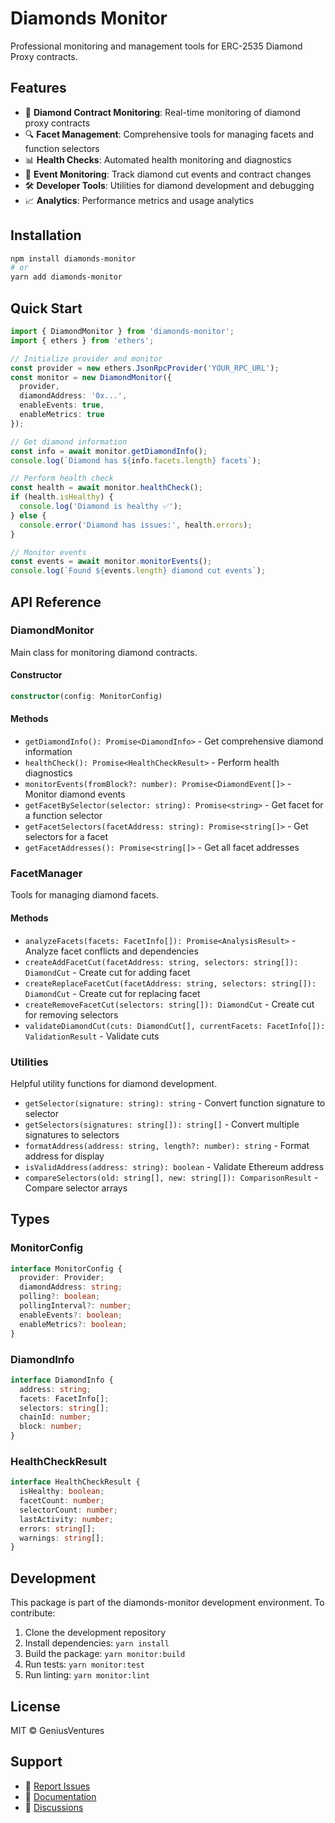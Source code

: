 # Diamonds Monitor

Professional monitoring and management tools for ERC-2535 Diamond Proxy contracts.

## Features

- 💎 **Diamond Contract Monitoring**: Real-time monitoring of diamond proxy contracts
- 🔍 **Facet Management**: Comprehensive tools for managing facets and function selectors
- 📊 **Health Checks**: Automated health monitoring and diagnostics
- 🚨 **Event Monitoring**: Track diamond cut events and contract changes
- 🛠️ **Developer Tools**: Utilities for diamond development and debugging
- 📈 **Analytics**: Performance metrics and usage analytics

## Installation

```bash
npm install diamonds-monitor
# or
yarn add diamonds-monitor
```

## Quick Start

```typescript
import { DiamondMonitor } from 'diamonds-monitor';
import { ethers } from 'ethers';

// Initialize provider and monitor
const provider = new ethers.JsonRpcProvider('YOUR_RPC_URL');
const monitor = new DiamondMonitor({
  provider,
  diamondAddress: '0x...',
  enableEvents: true,
  enableMetrics: true
});

// Get diamond information
const info = await monitor.getDiamondInfo();
console.log(`Diamond has ${info.facets.length} facets`);

// Perform health check
const health = await monitor.healthCheck();
if (health.isHealthy) {
  console.log('Diamond is healthy ✅');
} else {
  console.error('Diamond has issues:', health.errors);
}

// Monitor events
const events = await monitor.monitorEvents();
console.log(`Found ${events.length} diamond cut events`);
```

## API Reference

### DiamondMonitor

Main class for monitoring diamond contracts.

#### Constructor

```typescript
constructor(config: MonitorConfig)
```

#### Methods

- `getDiamondInfo(): Promise<DiamondInfo>` - Get comprehensive diamond information
- `healthCheck(): Promise<HealthCheckResult>` - Perform health diagnostics
- `monitorEvents(fromBlock?: number): Promise<DiamondEvent[]>` - Monitor diamond events
- `getFacetBySelector(selector: string): Promise<string>` - Get facet for a function selector
- `getFacetSelectors(facetAddress: string): Promise<string[]>` - Get selectors for a facet
- `getFacetAddresses(): Promise<string[]>` - Get all facet addresses

### FacetManager

Tools for managing diamond facets.

#### Methods

- `analyzeFacets(facets: FacetInfo[]): Promise<AnalysisResult>` - Analyze facet conflicts and dependencies
- `createAddFacetCut(facetAddress: string, selectors: string[]): DiamondCut` - Create cut for adding facet
- `createReplaceFacetCut(facetAddress: string, selectors: string[]): DiamondCut` - Create cut for replacing facet
- `createRemoveFacetCut(selectors: string[]): DiamondCut` - Create cut for removing selectors
- `validateDiamondCut(cuts: DiamondCut[], currentFacets: FacetInfo[]): ValidationResult` - Validate cuts

### Utilities

Helpful utility functions for diamond development.

- `getSelector(signature: string): string` - Convert function signature to selector
- `getSelectors(signatures: string[]): string[]` - Convert multiple signatures to selectors
- `formatAddress(address: string, length?: number): string` - Format address for display
- `isValidAddress(address: string): boolean` - Validate Ethereum address
- `compareSelectors(old: string[], new: string[]): ComparisonResult` - Compare selector arrays

## Types

### MonitorConfig

```typescript
interface MonitorConfig {
  provider: Provider;
  diamondAddress: string;
  polling?: boolean;
  pollingInterval?: number;
  enableEvents?: boolean;
  enableMetrics?: boolean;
}
```

### DiamondInfo

```typescript
interface DiamondInfo {
  address: string;
  facets: FacetInfo[];
  selectors: string[];
  chainId: number;
  block: number;
}
```

### HealthCheckResult

```typescript
interface HealthCheckResult {
  isHealthy: boolean;
  facetCount: number;
  selectorCount: number;
  lastActivity: number;
  errors: string[];
  warnings: string[];
}
```

## Development

This package is part of the diamonds-monitor development environment. To contribute:

1. Clone the development repository
2. Install dependencies: `yarn install`
3. Build the package: `yarn monitor:build`
4. Run tests: `yarn monitor:test`
5. Run linting: `yarn monitor:lint`

## License

MIT © GeniusVentures

## Support

- 🐛 [Report Issues](https://github.com/GeniusVentures/diamonds-monitor/issues)
- 📖 [Documentation](https://github.com/GeniusVentures/diamonds-monitor#readme)
- 💬 [Discussions](https://github.com/GeniusVentures/diamonds-monitor/discussions)

